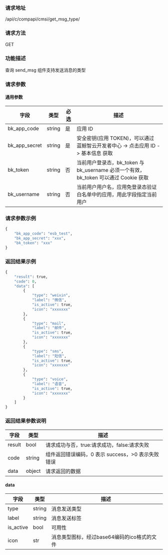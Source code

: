 ### 请求地址

/api/c/compapi/cmsi/get_msg_type/

### 请求方法

GET

### 功能描述

查询 send_msg 组件支持发送消息的类型

### 请求参数

#### 通用参数

| 字段 | 类型 | 必选 |  描述 |
|--------------|--------|----|------------|
| bk_app_code  | string | 是 | 应用 ID     |
| bk_app_secret| string | 是 | 安全密钥(应用 TOKEN)，可以通过 蓝鲸智云开发者中心 -&gt; 点击应用 ID -&gt; 基本信息 获取 |
| bk_token     | string | 否 | 当前用户登录态，bk_token 与 bk_username 必须一个有效，bk_token 可以通过 Cookie 获取 |
| bk_username  | string | 否 | 当前用户用户名，应用免登录态验证白名单中的应用，用此字段指定当前用户 |

### 请求参数示例

```python
{
    "bk_app_code": "esb_test",
    "bk_app_secret": "xxx",
    "bk_token": "xxx"
}
```

### 返回结果示例

```python
{
    "result": true,
    "code": 0,
    "data": [
        {
            "type": "weixin",
            "label": "微信",
            "is_active": true,
            "icon": "xxxxxxx"
        },
        {
            "type": "mail",
            "label": "邮件",
            "is_active": true,
            "icon": "xxxxxxx"
        },
        {
            "type": "sms",
            "label": "短信",
            "is_active": true,
            "icon": "xxxxxxx"
        },
        {
            "type": "voice",
            "label": "语音",
            "is_active": true,
            "icon": "xxxxxxx"
        }
    ]
}
```

### 返回结果参数说明

| 字段   | 类型    | 描述      |
|--------|--------|-----------|
| result | bool   | 请求成功与否，true:请求成功，false:请求失败 |
| code   | string | 组件返回错误编码，0 表示 success，>0 表示失败错误 |
| data   | object | 请求返回的数据 |

#### data

| 字段      | 类型   | 描述         |
| --------- | ------ | ------------ |
| type      | string | 消息发送类型 |
| label     | string | 消息发送标签 |
| is_active | bool   | 可用性       |
| icon      | str    | 消息类型图标，经过base64编码的ico格式的文件 |
